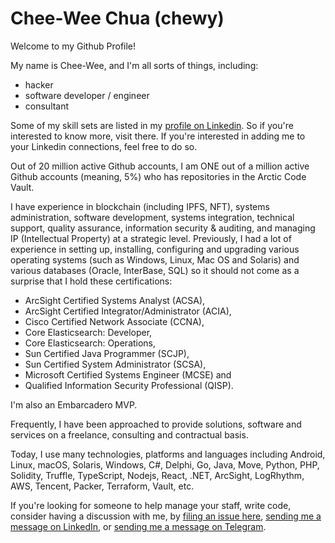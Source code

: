 # Chee-Wee Chua (chewy)

 Welcome to my Github Profile!
 
 My name is Chee-Wee, and I'm all sorts of things, including:

- hacker
- software developer / engineer
- consultant

Some of my skill sets are listed in my [profile on Linkedin](https://linkedin.com/in/cwchua). So if you're interested to know more, visit there. If you're interested in adding me to your Linkedin connections, feel free to do so.

Out of 20 million active Github accounts, I am ONE out of a million active Github accounts (meaning, 5%) who has repositories in the Arctic Code Vault.

I have experience in blockchain (including IPFS, NFT), systems administration, software development, systems integration, technical support, quality assurance, information security & auditing, and managing IP (Intellectual Property) at a strategic level. Previously, I had a lot of experience in setting up, installing, configuring and upgrading various operating systems (such as Windows, Linux, Mac OS and Solaris) and various databases (Oracle, InterBase, SQL) so it should not come as a surprise that I hold these certifications: 

* ArcSight Certified Systems Analyst (ACSA), 
* ArcSight Certified Integrator/Administrator (ACIA), 
* Cisco Certified Network Associate (CCNA), 
* Core Elasticsearch: Developer,
* Core Elasticsearch: Operations,
* Sun Certified Java Programmer (SCJP), 
* Sun Certified System Administrator (SCSA), 
* Microsoft Certified Systems Engineer (MCSE) and 
* Qualified Information Security Professional (QISP). 

I'm also an Embarcadero MVP.

Frequently, I have been approached to provide solutions, software and services on a freelance, consulting and contractual basis.

Today, I use many technologies, platforms and languages including Android, Linux, macOS, Solaris, Windows, C#, Delphi, Go, Java, Move, Python, PHP, Solidity, Truffle, TypeScript, Nodejs, React, .NET, ArcSight, LogRhythm, AWS, Tencent, Packer, Terraform, Vault, etc.

If you're looking for someone to help manage your staff, write code, consider having a discussion with me, by [filing an issue here](https://github.com/chuacw/chuacw/issues), [sending me a message on LinkedIn](https://linkedin.com/in/cwchua), or [sending me a message on Telegram](https://t.me/cwborlembt).
